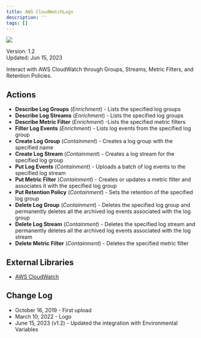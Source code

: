 ```yaml
---
title: AWS CloudWatchLogs
description: ''
tags: []
---
```


![](/img/platform-services/automation-service/app-central/logos/aws.png)

Version: 1.2  
Updated: Jun 15, 2023

Interact with AWS CloudWatch through Groups, Streams, Metric Filters, and Retention Policies.

## Actions

* **Describe Log Groups** (*Enrichment*) - Lists the specified log groups
* **Describe Log Streams** (*Enrichment*) - Lists the specified log groups
* **Describe Metric Filter** (*Enrichment*) -Lists the specified metric filters
* **Filter Log Events** (*Enrichment*) - Lists log events from the specified log group
* **Create Log Group** (*Containment*) - Creates a log group with the specified name
* **Create Log Stream** (*Containment*) - Creates a log stream for the specified log group
* **Put Log Events** (*Containment*) - Uploads a batch of log events to the specified log stream
* **Put Metric Filter** (*Containment*) - Creates or updates a metric filter and associates it with the specified log group
* **Put Retention Policy** (*Containment*) - Sets the retention of the specified log group
* **Delete Log Group** (*Containment*) - Deletes the specified log group and permanently deletes all the archived log events associated with the log group
* **Delete Log Stream** (*Containment*) - Deletes the specified log stream and permanently deletes all the archived log events associated with the log stream
* **Delete Metric Filter** (*Containment*) - Deletes the specified metric filter

## External Libraries

* [AWS CloudWatch](https://github.com/boto/boto3/blob/develop/LICENSE)

## Change Log

* October 16, 2019 - First upload
* March 10, 2022 - Logo
* June 15, 2023 (v1.2) - Updated the integration with Environmental Variables
